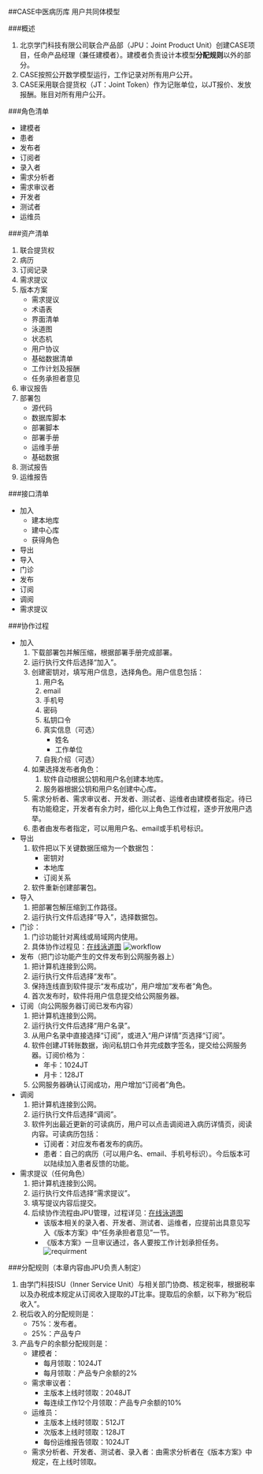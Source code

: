 ##CASE中医病历库
用户共同体模型

###概述
1. 北京学门科技有限公司联合产品部（JPU：Joint Product Unit）创建CASE项目，任命产品经理（兼任建模者）。建模者负责设计本模型**分配规则**以外的部分。
2. CASE按照公开数学模型运行，工作记录对所有用户公开。
3. CASE采用联合提货权（JT：Joint Token）作为记账单位，以JT报价、发放报酬。账目对所有用户公开。

###角色清单
* 建模者
* 患者
* 发布者
* 订阅者
* 录入者
* 需求分析者
* 需求审议者
* 开发者
* 测试者
* 运维员

###资产清单
1. 联合提货权
2. 病历
3. 订阅记录
4. 需求提议
5. 版本方案
	* 需求提议
	* 术语表
	* 界面清单
	* 泳道图
	* 状态机
	* 用户协议
	* 基础数据清单
	* 工作计划及报酬
	* 任务承担者意见
6. 审议报告
7. 部署包
	* 源代码
	* 数据库脚本
	* 部署脚本
	* 部署手册
	* 运维手册
	* 基础数据
8. 测试报告
9. 运维报告

###接口清单
* 加入
	* 建本地库
	* 建中心库
	* 获得角色
* 导出
* 导入 
* 门诊
* 发布
* 订阅
* 调阅
* 需求提议
 
###协作过程
* 加入  
	1. 下载部署包并解压缩，根据部署手册完成部署。
	2. 运行执行文件后选择“加入”。
	3. 创建密钥对，填写用户信息，选择角色。用户信息包括：
		1. 用户名
		2. email
		3. 手机号
		4. 密码
		5. 私钥口令 
		6. 真实信息（可选）
			* 姓名
			* 工作单位
		7. 自我介绍（可选）
	4. 如果选择发布者角色：
		1. 软件自动根据公钥和用户名创建本地库。
		2. 服务器根据公钥和用户名创建中心库。
	5. 需求分析者、需求审议者、开发者、测试者、运维者由建模者指定。待已有功能稳定，开发者有余力时，细化以上角色工作过程，逐步开放用户选举。
	6. 患者由发布者指定，可以用用户名、email或手机号标识。
* 导出
	1. 软件把以下关键数据压缩为一个数据包：
		* 密钥对
		* 本地库
		* 订阅关系
	2. 软件重新创建部署包。 
* 导入
	1. 把部署包解压缩到工作路径。
	2. 运行执行文件后选择“导入”，选择数据包。
* 门诊：
	1. 门诊功能针对离线或局域网内使用。
	2. 具体协作过程见：[在线泳道图](http://www.processon.com/view/link/54dd841de4b0f67889144001)
![workflow](门诊.png)
* 发布（把门诊功能产生的文件发布到公网服务器上）
	1. 把计算机连接到公网。
	2. 运行执行文件后选择“发布”。
	3. 保持连线直到软件提示“发布成功”，用户增加“发布者”角色。
	4. 首次发布时，软件将用户信息提交给公网服务器。
* 订阅（向公网服务器订阅已发布内容）
	1. 把计算机连接到公网。
	2. 运行执行文件后选择“用户名录”。
	3. 从用户名录中直接选择“订阅”，或进入“用户详情”页选择“订阅”。
	4. 软件创建JT转账数据，询问私钥口令并完成数字签名，提交给公网服务器。订阅价格为：
		* 年卡：1024JT
		* 月卡：128JT
	5. 公网服务器确认订阅成功，用户增加“订阅者”角色。
* 调阅
	1. 把计算机连接到公网。
	2. 运行执行文件后选择“调阅”。
	3. 软件列出最近更新的可读病历，用户可以点击调阅进入病历详情页，阅读内容。可读病历包括：
		* 订阅者：对应发布者发布的病历。
		* 患者：自己的病历（可以用户名、email、手机号标识）。今后版本可以陆续加入患者反馈的功能。
* 需求提议（任何角色）
	1. 把计算机连接到公网。
	2. 运行执行文件后选择“需求提议”。
	3. 填写提议内容后提交。
	4. 后续协作流程由JPU管理，过程详见：[在线泳道图](http://www.processon.com/view/link/551913e5e4b0cb44a71de3d6)
		* 该版本相关的录入者、开发者、测试者、运维者，应提前出具意见写入《版本方案》中“任务承担者意见”一节。
		* 《版本方案》一旦审议通过，各人要按工作计划承担任务。
![requirment](需求管理.png)

###分配规则（本章内容由JPU负责人制定）
1. 由学门科技ISU（Inner Service Unit）与相关部门协商、核定税率，根据税率以及办税成本规定从订阅收入提取的JT比率。提取后的余额，以下称为“税后收入”。
2. 税后收入的分配规则是：
	* 75%：发布者。
	* 25%：产品专户
3. 产品专户的余额分配规则是：
	* 建模者：
		* 每月领取：1024JT
		* 每月领取：产品专户余额的2%
	* 需求审议者：
		* 主版本上线时领取：2048JT
		* 每连续工作12个月领取：产品专户余额的10%
	* 运维员：
		* 主版本上线时领取：512JT
		* 次版本上线时领取：128JT
		* 每份运维报告领取：1024JT
	* 需求分析者、开发者、测试者、录入者：由需求分析者在《版本方案》中规定，在上线时领取。